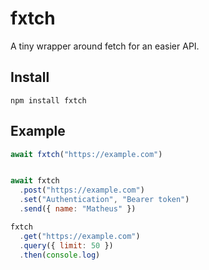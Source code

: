 # fxtch
A tiny wrapper around fetch for an easier API.

## Install

`npm install fxtch`

## Example

```javascript
await fxtch("https://example.com")


await fxtch
  .post("https://example.com")
  .set("Authentication", "Bearer token")  
  .send({ name: "Matheus" })

fxtch
  .get("https://example.com")
  .query({ limit: 50 })
  .then(console.log)
```  
